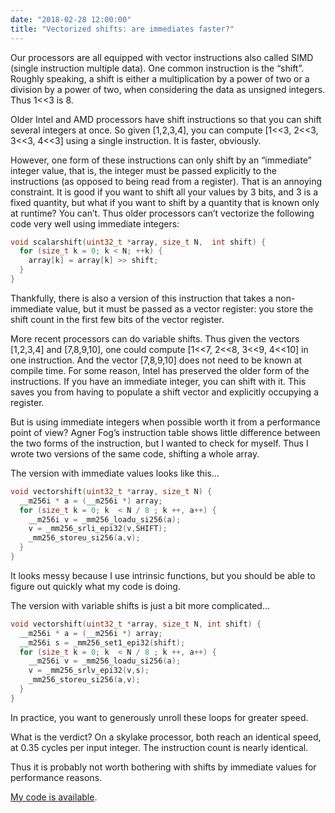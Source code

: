 ```yaml
---
date: "2018-02-28 12:00:00"
title: "Vectorized shifts: are immediates faster?"
---
```




Our processors are all equipped with vector instructions also called SIMD (single instruction multiple data). One common instruction is the &ldquo;shift&rdquo;. Roughly speaking, a shift is either a multiplication by a power of two or a division by a power of two, when considering the data as unsigned integers. Thus 1&lt;&lt;3 is 8.

Older Intel and AMD processors have shift instructions so that you can shift several integers at once. So given [1,2,3,4], you can compute [1&lt;&lt;3, 2&lt;&lt;3, 3&lt;&lt;3, 4&lt;&lt;3] using a single instruction. It is faster, obviously.

However, one form of these instructions can only shift by an &ldquo;immediate&rdquo; integer value, that is, the integer must be passed explicitly to the instructions (as opposed to being read from a register). That is an annoying constraint. It is good if you want to shift all your values by 3 bits, and 3 is a fixed quantity, but what if you want to shift by a quantity that is known only at runtime? You can&rsquo;t. Thus older processors can&rsquo;t vectorize the following code very well using immediate integers:
```C
void scalarshift(uint32_t *array, size_t N,  int shift) {
  for (size_t k = 0; k < N; ++k) {
    array[k] = array[k] >> shift;
  }
}
```


Thankfully, there is also a version of this instruction that takes a non-immediate value, but it must be passed as a vector register: you store the shift count in the first few bits of the vector register.

More recent processors can do variable shifts. Thus given the vectors [1,2,3,4] and [7,8,9,10], one could compute [1&lt;&lt;7, 2&lt;&lt;8, 3&lt;&lt;9, 4&lt;&lt;10] in one instruction. And the vector [7,8,9,10] does not need to be known at compile time.
For some reason, Intel has preserved the older form of the instructions. If you have an immediate integer, you can shift with it. This saves you from having to populate a shift vector and explicitly occupying a register.

But is using immediate integers when possible worth it from a performance point of view? Agner Fog&rsquo;s instruction table shows little difference between the two forms of the instruction, but I wanted to check for myself. Thus I wrote two versions of the same code, shifting a whole array.

The version with immediate values looks like this&hellip;
```C
void vectorshift(uint32_t *array, size_t N) {
  __m256i * a = (__m256i *) array;
  for (size_t k = 0; k  < N / 8 ; k ++, a++) {
    __m256i v = _mm256_loadu_si256(a);
    v = _mm256_srli_epi32(v,SHIFT);
    _mm256_storeu_si256(a,v);
  }
}
```


It looks messy because I use intrinsic functions, but you should be able to figure out quickly what my code is doing.

The version with variable shifts is just a bit more complicated&hellip;
```C
void vectorshift(uint32_t *array, size_t N, int shift) {
  __m256i * a = (__m256i *) array;
  __m256i s = _mm256_set1_epi32(shift);
  for (size_t k = 0; k  < N / 8 ; k ++, a++) {
    __m256i v = _mm256_loadu_si256(a);
    v = _mm256_srlv_epi32(v,s);
    _mm256_storeu_si256(a,v);
  }
}
```


In practice, you want to generously unroll these loops for greater speed.

What is the verdict? On a skylake processor, both reach an identical speed, at 0.35 cycles per input integer. The instruction count is nearly identical.

Thus it is probably not worth bothering with shifts by immediate values for performance reasons.

[My code is available](https://github.com/lemire/Code-used-on-Daniel-Lemire-s-blog/tree/master/2018/02/28).

